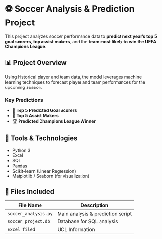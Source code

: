 # ⚽ Soccer Analysis & Prediction Project

This project analyzes soccer performance data to **predict next year’s top 5 goal scorers, top assist makers**, and the **team most likely to win the UEFA Champions League**.

## 📊 Project Overview
Using historical player and team data, the model leverages machine learning techniques to forecast player and team performances for the upcoming season.

### Key Predictions
- 🥇 **Top 5 Predicted Goal Scorers**
- 🎯 **Top 5 Assist Makers**
- 🏆 **Predicted Champions League Winner**

## 🧠 Tools & Technologies
- Python 3
- Excel 
- SQL
- Pandas
- Scikit-learn (Linear Regression)
- Matplotlib / Seaborn (for visualization)

## 📁 Files Included
| File Name | Description |
|------------|-------------|
| `soccer_analysis.py` | Main analysis & prediction script |
| `soccer_project.db` | Database for SQL analysis |
| `Excel filed` | UCL Information |

